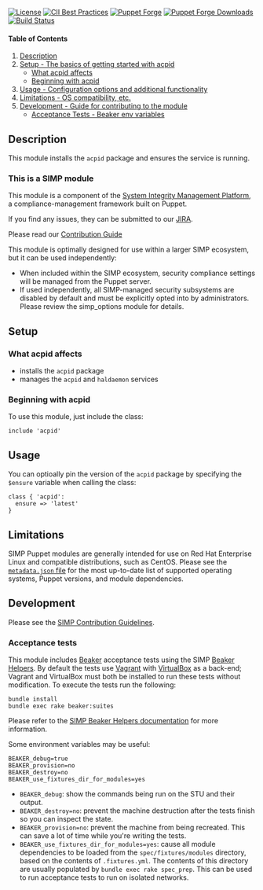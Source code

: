 [![License](https://img.shields.io/:license-apache-blue.svg)](http://www.apache.org/licenses/LICENSE-2.0.html)
[![CII Best Practices](https://bestpractices.coreinfrastructure.org/projects/73/badge)](https://bestpractices.coreinfrastructure.org/projects/73)
[![Puppet Forge](https://img.shields.io/puppetforge/v/simp/acpid.svg)](https://forge.puppetlabs.com/simp/acpid)
[![Puppet Forge Downloads](https://img.shields.io/puppetforge/dt/simp/acpid.svg)](https://forge.puppetlabs.com/simp/acpid)
[![Build Status](https://travis-ci.org/simp/pupmod-simp-acpid.svg)](https://travis-ci.org/simp/pupmod-simp-vsftpd)

#### Table of Contents

1. [Description](#description)
2. [Setup - The basics of getting started with acpid](#setup)
    * [What acpid affects](#what-acpid-affects)
    * [Beginning with acpid](#beginning-with-acpid)
3. [Usage - Configuration options and additional functionality](#usage)
4. [Limitations - OS compatibility, etc.](#limitations)
5. [Development - Guide for contributing to the module](#development)
      * [Acceptance Tests - Beaker env variables](#acceptance-tests)

## Description

This module installs the `acpid` package and ensures the service is running.

### This is a SIMP module

This module is a component of the [System Integrity Management Platform](https://simp-project.com),
a compliance-management framework built on Puppet.

If you find any issues, they can be submitted to our [JIRA](https://simp-project.atlassian.net/).

Please read our [Contribution Guide](https://simp.readthedocs.io/en/stable/contributors_guide/index.html)

This module is optimally designed for use within a larger SIMP ecosystem, but it can be used independently:
* When included within the SIMP ecosystem, security compliance settings will be managed from the Puppet server.
* If used independently, all SIMP-managed security subsystems are disabled by default and must be explicitly opted into by administrators.  Please review the simp_options module for details.

## Setup

### What acpid affects

* installs the `acpid` package
* manages the `acpid` and `haldaemon` services


### Beginning with acpid

To use this module, just include the class:
```puppet
include 'acpid'
```

## Usage

You can optioally pin the version of the `acpid` package by specifying the `$ensure` variable when calling the class:

```puppet
class { 'acpid':
  ensure => 'latest'
}
```

## Limitations

SIMP Puppet modules are generally intended for use on Red Hat Enterprise Linux and compatible distributions, such as CentOS. Please see the [`metadata.json` file](./metadata.json) for the most up-to-date list of supported operating systems, Puppet versions, and module dependencies.

## Development

Please see the [SIMP Contribution Guidelines](http://simp-doc.readthedocs.io/en/stable/contributors_guide/index.html).


### Acceptance tests

This module includes [Beaker](https://github.com/puppetlabs/beaker) acceptance tests using the SIMP [Beaker Helpers](https://github.com/simp/rubygem-simp-beaker-helpers).  By default the tests use [Vagrant](https://www.vagrantup.com/) with [VirtualBox](https://www.virtualbox.org) as a back-end; Vagrant and VirtualBox must both be installed to run these tests without modification. To execute the tests run the following:

```shell
bundle install
bundle exec rake beaker:suites
```

Please refer to the [SIMP Beaker Helpers documentation](https://github.com/simp/rubygem-simp-beaker-helpers/blob/master/README.md) for more information.

Some environment variables may be useful:

```shell
BEAKER_debug=true
BEAKER_provision=no
BEAKER_destroy=no
BEAKER_use_fixtures_dir_for_modules=yes
```

* `BEAKER_debug`: show the commands being run on the STU and their output.
* `BEAKER_destroy=no`: prevent the machine destruction after the tests finish so you can inspect the state.
* `BEAKER_provision=no`: prevent the machine from being recreated. This can save a lot of time while you're writing the tests.
* `BEAKER_use_fixtures_dir_for_modules=yes`: cause all module dependencies to be loaded from the `spec/fixtures/modules` directory, based on the contents of `.fixtures.yml`.  The contents of this directory are usually populated by `bundle exec rake spec_prep`.  This can be used to run acceptance tests to run on isolated networks.
